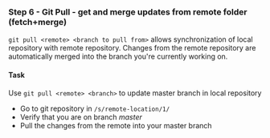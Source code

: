 ### Step 6 - Git Pull - get and merge updates from remote folder (fetch+merge)

`git pull <remote> <branch to pull from>` allows synchronization of local repository with remote repository.
Changes from the remote repository are automatically merged into the branch you're currently working on. 

#### Task

Use `git pull <remote> <branch>` to update master branch in local repository 
- Go to git repository in `/s/remote-location/1/`
- Verify that you are on branch *master*
- Pull the changes from the remote into your master branch